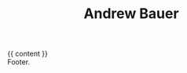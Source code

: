 <!DOCTYPE html>
<html>
    <body>
        <header>
            <h1>Andrew Bauer</h1>
        </header>
        <main>
            {{ content }}
        </main>
        <footer>
            Footer.
        </footer>
    </body>
</html>
